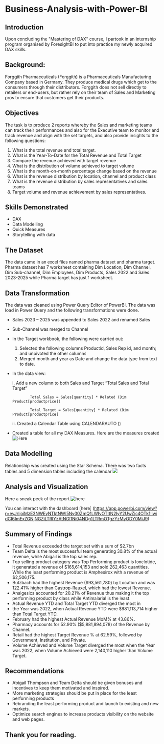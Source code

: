 # Business-Analysis-with-Power-BI


## Introduction 
Upon concluding the "Mastering of DAX" course, I partook in an internship program organised by ForesightBI to put into practice my newly  acquired DAX skills. 
## Background:
Forggith Pharmaceuticals (Forggith) is a Pharmaceuticals Manufacturing Company based in Germany. They produce medical drugs which get to the consumers through their distributors. Forggith does not sell directly to retailers or end-users, but rather rely on their team of Sales and Marketing pros to ensure that customers get their products.

## Objectives
The task is to produce 2 reports whereby the Sales and marketing teams can track their performances and also for the Executive team to monitor and track revenue and align with the set targets, and also provide insights to the following questions:
1.	What is the total revenue and total target.
2.	What is the Year-To-Date for the Total Revenue and Total Target
3.	Compare the revenue achieved with target revenue
4.	What is the distribution of volume achieved to target volume
5.	What is the month-on-month percentage change based on the revenue
6.	What is the revenue distribution by location, channel and product class
7.	What is the revenue distribution by sales representatives and sales teams
8.	Target volume and revenue achievement by sales representatives.

## Skills Demonstrated
- DAX
- Data Modelling
- Quick Measures
- Storytelling with data

## The Dataset 
The data came in an excel files named pharma dataset and pharma target. Pharma dataset has 7 worksheet containing Dim Location, Dim Channel, Dim Sub-channel, Dim Employees, Dim Products, Sales 2022 and Sales 2023-2025 while Pharma target has just 1 worksheet. 

## Data Transformation
The data was cleaned using Power Query Editor of PowerBI. The data was load in Power Query and the following transformations were done.
-	Sales 2023 – 2025 was appended to Sales 2022 and renamed Sales
-	Sub-Channel was merged to Channel
-	In the Target workbook, the following were carried out:
      1.  Selected the following columns Productid, Sales Rep id, and month; and unpivoted the other columns
      2.  Merged month and year as Date and change the data type from text to date.
-	In the data view:

      i. Add a new column to both Sales and Target “Total Sales and Total Target”

 	            Total Sales = Sales[quantity] * Related (Dim Product[productprice])
 	
                Total Target = Sales[quantity] * Related (Dim Product[productprice]
 	
      ii. Created a Calendar Table using CALENDARAUTO ()
- Created a table for all my DAX Measures. Here are the measures created ![Here](https://github.com/Mayreeobi/Business-Analysis-with-Power-BI/blob/main/Measures.png)

## Data Modelling
Relationship was created using the Star Schema. There was two facts tables and 5 dimension tables including the calendar
![](https://github.com/Mayreeobi/Business-Analysis-with-Power-BI/blob/main/schema.png)

## Analysis and Visualization
Here a sneak peek of the report  ![here](https://github.com/Mayreeobi/Business-Analysis-with-Power-BI/blob/main/sales.png)

You can interact with the dashboard [here] (https://app.powerbi.com/view?r=eyJrIjoiMzE3NWEyNTktNWI5Ny00ZmQ1LWIyOTItN2IyY2UwZjc4OTk1IiwidCI6ImExZGNjNGZiLTRlYzAtNGI1Ni04NDg1LTRmOTgzYzMyODY0MiJ9)

## Summary of Findings
-	Total Revenue exceeded the target set with a sum of $2.7bn
-	Team Delta is the most successful team generating 30.8% of the actual revenue, while Abigail is the top sales rep.
-	Top selling product category was Top Performing product is Ionclotide, it generated a revenue of $165,614,153 and sold 262,463 quantities. While the least performing product is Amphesirox with a revenue of $2,506,175. 
-	Butzbach had the highest Revenue ($93,561,780) by Location and was 122.41% higher than Castrop-Rauxel, which had the lowest Revenue.
-	Analgesics accounted for 20.21% of Revenue thus making it the top performing product by class while Antimalarial is the least.
-	Actual Revenue YTD and Total Target YTD diverged the most in 
-	the Year was 2022, when Actual Revenue YTD were $881,113,714 higher than Total Target YTD. 
-	February had the highest Actual Revenue MoM% at 43.86%.
-	Pharmacy accounts for 52.90% ($5,881,894,078) of the Revenue by Channel. 
-	Retail had the highest Target Revenue % at 62.59%, followed by Government, Institution, and Private.  
-	Volume Achieved and Volume Target diverged the most when the Year was 2022, when Volume Achieved were 2,140,110 higher than Volume Target.

## Recommendations
-	Abigail Thompson and Team Delta should be given bonuses and incentives to keep them motivated and inspired.
-	More marketing strategies should be put in place for the least performing products
-	Rebranding the least performing product and launch to existing and new markets.
-	Optimize search engines to increase products visibility on the website and web pages.

## Thank you for reading.
